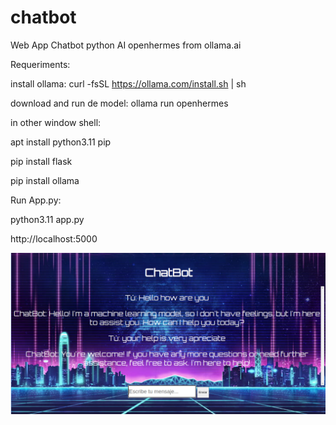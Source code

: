 # chatbot
Web App Chatbot python AI openhermes from ollama.ai

Requeriments:

install ollama: curl -fsSL https://ollama.com/install.sh | sh

download and run de model: ollama run openhermes

in other window shell:

apt install python3.11 pip

pip install flask

pip install ollama

Run App.py:

python3.11 app.py


http://localhost:5000

<img src="https://github.com/zcomv2/chatbot/blob/main/templates/chatbot53-en.png"></img>
